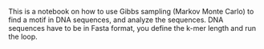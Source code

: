 This is a notebook on how to use Gibbs sampling (Markov Monte Carlo) to find a motif in DNA sequences, and analyze the sequences.
DNA sequences have to be in Fasta format, you define the k-mer length and run the loop.
